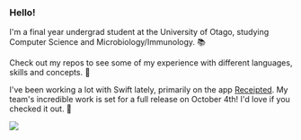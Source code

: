 ### Hello! 

I'm a final year undergrad student at the University of Otago, studying Computer Science and Microbiology/Immunology. 📚

Check out my repos to see some of my experience with different languages, skills and concepts. 🌳

I've been working a lot with Swift lately, primarily on the app [Receipted](https://github.com/hunterkingsbeer/345-Project). 
My team's incredible work is set for a full release on October 4th! I'd love if you checked it out. 📸

![](https://github-readme-stats.vercel.app/api?username=hunterkingsbeer&count_private=true&show_icons=true&theme=github_dark&hide=contribs)

<!--
**hunterkingsbeer/hunterkingsbeer** is a ✨ _special_ ✨ repository because its `README.md` (this file) appears on your GitHub profile.

Here are some ideas to get you started:

- 🔭 I’m currently working on ...
- 🌱 I’m currently learning ...
- 👯 I’m looking to collaborate on ...
- 🤔 I’m looking for help with ...
- 💬 Ask me about ...
- 📫 How to reach me: ...
- 😄 Pronouns: ...
- ⚡ Fun fact: ...
-->
